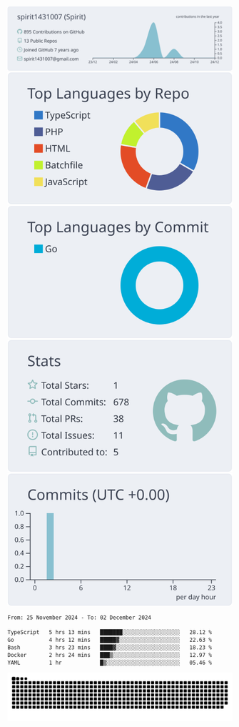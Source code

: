[![](https://raw.githubusercontent.com/spirit1431007/spirit1431007/master/profile-summary-card-output/nord_bright/0-profile-details.svg)](https://git.io/spiritx)
[![](https://raw.githubusercontent.com/spirit1431007/spirit1431007/master/profile-summary-card-output/nord_bright/1-repos-per-language.svg)](https://git.io/spiritx) [![](https://raw.githubusercontent.com/spirit1431007/spirit1431007/master/profile-summary-card-output/nord_bright/2-most-commit-language.svg)](https://git.io/spiritx)
[![](https://raw.githubusercontent.com/spirit1431007/spirit1431007/master/profile-summary-card-output/nord_bright/3-stats.svg)](https://git.io/spiritx) [![](https://raw.githubusercontent.com/spirit1431007/spirit1431007/master/profile-summary-card-output/nord_bright/4-productive-time.svg)](https://git.io/spiritx)

<!--START_SECTION:waka-->

```txt
From: 25 November 2024 - To: 02 December 2024

TypeScript   5 hrs 13 mins   ███████░░░░░░░░░░░░░░░░░░   28.12 %
Go           4 hrs 12 mins   █████▓░░░░░░░░░░░░░░░░░░░   22.63 %
Bash         3 hrs 23 mins   ████▓░░░░░░░░░░░░░░░░░░░░   18.23 %
Docker       2 hrs 24 mins   ███▒░░░░░░░░░░░░░░░░░░░░░   12.97 %
YAML         1 hr            █▒░░░░░░░░░░░░░░░░░░░░░░░   05.46 %
```

<!--END_SECTION:waka-->

![contribution](https://github.com/spirit1431007/spirit1431007/blob/output/github-contribution-grid-snake.svg)
